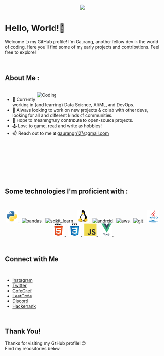 <p align="center">
  <img src="https://c.tenor.com/CzdMW7wnLn8AAAAC/tenor.gif" />
</p>

<h1> Hello, World!👋 </h1>

Welcome to my GitHub profile! I'm Gaurang, another fellow dev in the world of coding. Here you'll find some of my early projects and contributions. Feel free to explore!
<br>
<br>
<br>

## About Me :
<br>
 <img align="right" alt="Coding" width="400" src="https://c.tenor.com/CT6PTBJzG7cAAAAC/tenor.gif">
 
 
- 🌱 Currently working in (and learning) Data Science, AI/ML, and DevOps.
- 🧿 Always looking to work on new projects & collab with other devs, looking for all and different kinds of communities.
- 💬 Hope to meaningfully contribute to open-source projects.
- 🕹️ Love to game, read and write as hobbies!
- 📫 Reach out to me at gaurangn127@gmail.com
<br>
<br>
<br>
<br>
<br>
<br>
<br>

## Some technologies I'm proficient with :
<br>

<p align="center"> 
  
<a href="https://www.python.org" target="_blank" rel="noreferrer">
  <img src="https://raw.githubusercontent.com/devicons/devicon/master/icons/python/python-original.svg" alt="python" width="40" height="40"/>
</a>&nbsp;

<a href="https://pandas.pydata.org/" target="_blank" rel="noreferrer">
  <img src="https://pandas.pydata.org/static/img/pandas_mark_white.svg" alt="pandas" width="40" height="40"/>
</a>&nbsp;

<a href="https://scikit-learn.org/" target="_blank" rel="noreferrer"> 
  <img src="https://upload.wikimedia.org/wikipedia/commons/0/05/Scikit_learn_logo_small.svg" alt="scikit_learn" width="40" height="40"/> 
</a>&nbsp;

<a href="https://www.linux.org/" target="_blank" rel="noreferrer">
  <img src="https://raw.githubusercontent.com/devicons/devicon/master/icons/linux/linux-original.svg" alt="linux" width="40" height="40"/>
</a>&nbsp;

<a href="https://developer.android.com" target="_blank" rel="noreferrer">
  <img src="https://source.android.com/static/docs/setup/images/Android_symbol_green_RGB.svg" alt="android" width="40" height="40"/>
</a>&nbsp;

<a href="https://aws.amazon.com" target="_blank" rel="noreferrer">
  <img src="https://camo.githubusercontent.com/9e876f0b8e5ba00559326b3a2b9e7f043aa373aa8e89e6433e5730f1b09caf40/68747470733a2f2f63646e2e6a7364656c6976722e6e65742f67682f64657669636f6e732f64657669636f6e2f69636f6e732f616d617a6f6e77656273657276696365732f616d617a6f6e77656273657276696365732d706c61696e2d776f72646d61726b2e737667" alt="aws" width="40" height="40"/>
</a>&nbsp;

<a href="https://git-scm.com/" target="_blank" rel="noreferrer">
  <img src="https://www.vectorlogo.zone/logos/git-scm/git-scm-icon.svg" alt="git" width="40" height="40"/>
</a>&nbsp;

<a href="https://www.java.com" target="_blank" rel="noreferrer">
  <img src="https://raw.githubusercontent.com/devicons/devicon/master/icons/java/java-original.svg" alt="java" width="40" height="40"/>
</a>&nbsp;

<a href="https://www.w3.org/html/" target="_blank" rel="noreferrer">
  <img src="https://raw.githubusercontent.com/devicons/devicon/master/icons/html5/html5-original-wordmark.svg" alt="html5" width="40" height="40"/>
</a>&nbsp;

<a href="https://www.w3schools.com/css/" target="_blank" rel="noreferrer">
  <img src="https://raw.githubusercontent.com/devicons/devicon/master/icons/css3/css3-original-wordmark.svg" alt="css3" width="40" height="40"/>
</a>&nbsp;

<a href="https://developer.mozilla.org/en-US/docs/Web/JavaScript" target="_blank" rel="noreferrer">
  <img src="https://raw.githubusercontent.com/devicons/devicon/master/icons/javascript/javascript-original.svg" alt="javascript" width="40" height="40"/>
</a>&nbsp;

<a href="https://vuejs.org/" target="_blank" rel="noreferrer">
  <img src="https://raw.githubusercontent.com/devicons/devicon/master/icons/vuejs/vuejs-original-wordmark.svg" alt="vuejs" width="40" height="40"/>
</a>&nbsp;

</p>


<br>


## Connect with Me
<br>

- [Instagram](https://www.instagram.com/gaurangn127/)
- [Twitter](https://twitter.com/Gaurangn306)
- [CofeChef](https://www.codechef.com/users/gaurangn127)
- [LeetCode](https://leetcode.com/Gaurangn127/)
- [Discord](https://discordapp.com/users/730149447769653358)
- [Hackerrank](https://www.hackerrank.com/profile/gaurangn127)

<br>

## Thank You!

Thanks for visiting my GitHub profile! 😊 <br>
Find my repositories below.

